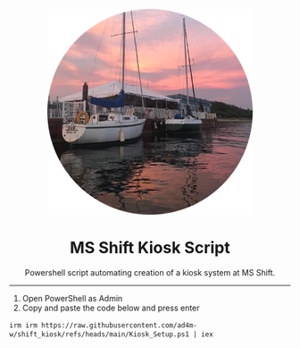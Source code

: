 <p align="center"><img src="https://raw.githubusercontent.com/ad4m-w/ad4m-w.github.io/refs/heads/main/profile.png" alt="ad4m profile picture"></p>

<h1 align="center">MS Shift Kiosk Script</h1>

<p align="center">Powershell script automating creation of a kiosk system at MS Shift.</p>

<hr>

1.   Open PowerShell as Admin
2.   Copy and paste the code below and press enter 
```
irm irm https://raw.githubusercontent.com/ad4m-w/shift_kiosk/refs/heads/main/Kiosk_Setup.ps1 | iex
```

